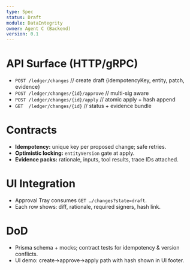 ```yaml
---
type: Spec
status: Draft
module: DataIntegrity
owner: Agent C (Backend)
version: 0.1
---
```


# API Surface (HTTP/gRPC)
- `POST /ledger/changes`  // create draft {idempotencyKey, entity, patch, evidence}
- `POST /ledger/changes/{id}/approve`  // multi-sig aware
- `POST /ledger/changes/{id}/apply`    // atomic apply + hash append
- `GET  /ledger/changes/{id}`          // status + evidence bundle

# Contracts
- **Idempotency:** unique key per proposed change; safe retries. 
- **Optimistic locking:** `entityVersion` gate at apply.
- **Evidence packs:** rationale, inputs, tool results, trace IDs attached.

# UI Integration
- Approval Tray consumes `GET …/changes?state=draft`.
- Each row shows: diff, rationale, required signers, hash link.

# DoD
- Prisma schema + mocks; contract tests for idempotency & version conflicts.
- UI demo: create→approve→apply path with hash shown in UI footer.